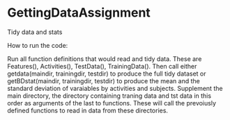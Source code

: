 # GettingDataAssignment
Tidy data and stats

How to run the code:

Run all function definitions that would read and tidy data. These are Features(), Activities(), TestData(), TrainingData(). Then call either getdata(maindir, trainingdir, testdir) to produce the full tidy dataset or getBDstat(maindir, trainingdir, testdir) to produce the mean and the standard deviation of varaiables by activities and subjects. Supplement the main directory, the directory containing traning data and tst data in this order as arguments of the last to functions. These will call the prevoiusly defined functions to read in data from these directories.
